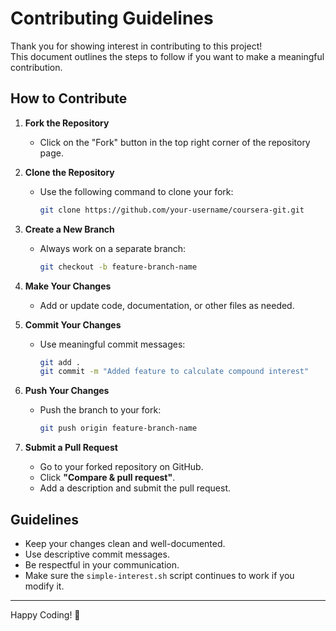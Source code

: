 # Contributing Guidelines

Thank you for showing interest in contributing to this project!  
This document outlines the steps to follow if you want to make a meaningful contribution.

## How to Contribute

1. **Fork the Repository**
   - Click on the "Fork" button in the top right corner of the repository page.

2. **Clone the Repository**
   - Use the following command to clone your fork:
     ```bash
     git clone https://github.com/your-username/coursera-git.git
     ```

3. **Create a New Branch**
   - Always work on a separate branch:
     ```bash
     git checkout -b feature-branch-name
     ```

4. **Make Your Changes**
   - Add or update code, documentation, or other files as needed.

5. **Commit Your Changes**
   - Use meaningful commit messages:
     ```bash
     git add .
     git commit -m "Added feature to calculate compound interest"
     ```

6. **Push Your Changes**
   - Push the branch to your fork:
     ```bash
     git push origin feature-branch-name
     ```

7. **Submit a Pull Request**
   - Go to your forked repository on GitHub.
   - Click **"Compare & pull request"**.
   - Add a description and submit the pull request.

## Guidelines

- Keep your changes clean and well-documented.
- Use descriptive commit messages.
- Be respectful in your communication.
- Make sure the `simple-interest.sh` script continues to work if you modify it.

---

Happy Coding! 🎉

